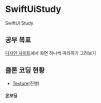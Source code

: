 # SwiftUiStudy
SwiftUI Study

## 공부 목표

[디자인 사이트](https://wwit.design)에서 화면 하나씩 따라하기 그려보기

## 클론 코딩 현황
- [Texture](https://apps.apple.com/kr/app/텍스처-소셜-독서-플랫폼/id1537340131)(진행)
#### 온보딩
